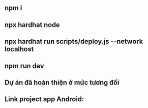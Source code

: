 ## npm i
## npx hardhat node
## npx hardhat run scripts/deploy.js --network localhost
## npm run dev
## Dự án đã hoàn thiện ở mức tương đối
## Link project app Android: 
